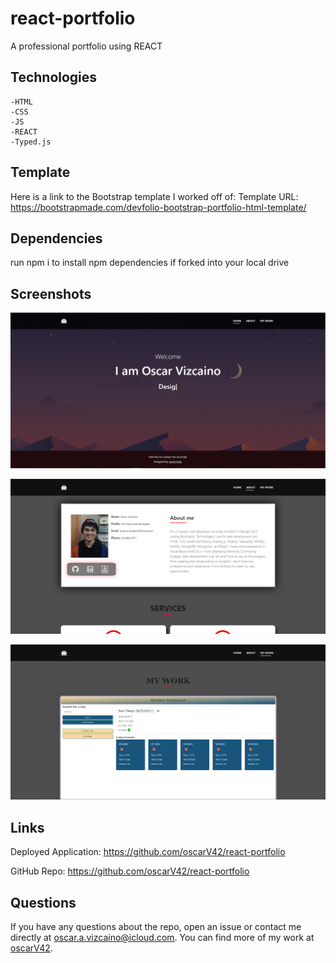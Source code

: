 # react-portfolio

A professional portfolio using REACT

## Technologies

    -HTML
    -CSS
    -JS
    -REACT
    -Typed.js

## Template

Here is a link to the Bootstrap template I worked off of: Template URL: https://bootstrapmade.com/devfolio-bootstrap-portfolio-html-template/

## Dependencies

run npm i to install npm dependencies if forked into your local drive

## Screenshots

![HomePage](public/assets/screenshots/ReactPortfolioHomePNG.PNG)

![AboutPage](public/assets/screenshots/ReactPortfolioAboutPNG.PNG)

![WorkPage](public/assets/screenshots/ReactPortfolioWork.PNG)

## Links

Deployed Application: https://github.com/oscarV42/react-portfolio

GitHub Repo: https://github.com/oscarV42/react-portfolio

## Questions

If you have any questions about the repo, open an issue or contact me directly at oscar.a.vizcaino@icloud.com. You can find more of my work at
[oscarV42](https://github.com/oscarV42/).
